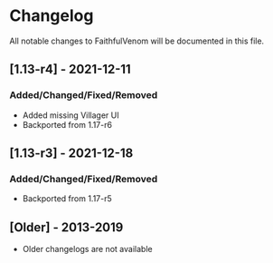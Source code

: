 # Changelog
All notable changes to FaithfulVenom will be documented in this file.

## [1.13-r4] - 2021-12-11
### Added/Changed/Fixed/Removed
- Added missing Villager UI
- Backported from 1.17-r6

## [1.13-r3] - 2021-12-18
### Added/Changed/Fixed/Removed
- Backported from 1.17-r5

## [Older] - 2013-2019
- Older changelogs are not available
